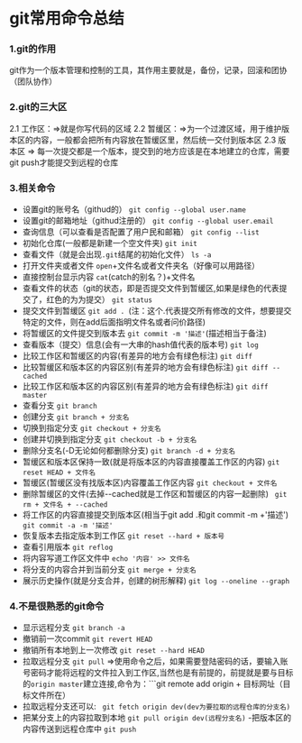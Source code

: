 # git常用命令总结
### 1.git的作用
 git作为一个版本管理和控制的工具，其作用主要就是，备份，记录，回滚和团协（团队协作）

 ### 2.git的三大区
 2.1 工作区：=>就是你写代码的区域
 2.2 暂缓区：=>为一个过渡区域，用于维护版本区的内容，一般都会把所有内容放在暂缓区里，然后统一交付到版本区
 2.3 版本区 => 每一次提交都是一个版本，提交到的地方应该是在本地建立的仓库，需要git push才能提交到远程的仓库

 ### 3.相关命令
 - 设置git的账号名（githud的）
 ```git config --global user.name```
 - 设置git的邮箱地址（githud注册的）
 ```git config --global user.email```
 - 查询信息（可以查看是否配置了用户民和邮箱）
 ```git config --list ```
 - 初始化仓库(一般都是新建一个空文件夹)
 ```git init ```
 - 查看文件（就是会出现```.git```结尾的初始化文件）
 ```ls -a ```
 - 打开文件夹或者文件
 ```open```+文件名或者文件夹名（好像可以用路径）
 - 直接控制台显示内容
 ``cat``(catch的别名？)+文件名
 - 查看文件的状态（git的状态，即是否提交文件到暂缓区,如果是绿色的代表提交了，红色的为为提交）
 ```git status```
 - 提交文件到暂缓区
 ```git add . ```(注：这个.代表提交所有修改的文件，想要提交特定的文件，则在add后面指明文件名或者问价路径)
 - 将暂缓区的文件提交到版本去
  ``` git commit -m '描述' ```(描述相当于备注)
  - 查看版本（提交）信息(会有一大串的hash值代表的版本号)
  ```git log ```
  - 比较工作区和暂缓区的内容(有差异的地方会有绿色标注)
  ```git diff ```
  - 比较暂缓区和版本区的内容区别(有差异的地方会有绿色标注)
  ```git diff --cached```
  - 比较工作区和版本区的内容区别(有差异的地方会有绿色标注)
  ```git diff master```
  - 查看分支
  ```git branch```
  - 创建分支
  ```git branch + 分支名```
  - 切换到指定分支
  ```git checkout + 分支名 ```
  - 创建并切换到指定分支
  ```git checkout -b + 分支名```
  - 删除分支名(-D无论如何都删除分支)
  ```git branch -d + 分支名```
  - 暂缓区和版本区保持一致(就是将版本区的内容直接覆盖工作区的内容)
  ```git reset HEAD + 文件名 ```
  - 暂缓区(暂缓区没有找版本区)内容覆盖工作区内容
  ```git checkout + 文件名 ```
  - 删除暂缓区的文件(去掉--cached就是工作区和暂缓区的内容一起删除)
  ``` git rm + 文件名 + --cached```
  - 将工作区的内容直接提交到版本区(相当于git add .和git commit -m +'描述')
  ``` git commit -a -m '描述'```
  - 恢复版本去指定版本到工作区
  ```git reset --hard + 版本号 ```
  - 查看引用版本
  ``` git reflog ```
  - 将内容写道工作区文件中
  ```echo '内容' >> 文件名 ```
  - 将分支的内容合并到当前分支
  ```git merge + 分支名 ```
  - 展示历史操作(就是分支合并，创建的树形解释)
  ```git log --oneline --graph ```
  ### 4.不是很熟悉的git命令
  - 显示远程分支
  ``` git branch -a ```
  - 撤销前一次commit
   ``` git revert HEAD ```
   - 撤销所有本地到上一次修改
   ```git reset --hard HEAD ```
 - 拉取远程分支
 ``` git pull ``` =>使用命令之后，如果需要登陆密码的话，要输入账号密码才能将远程的文件拉入到工作区,当然也是有前提的，前提就是要与目标的```origin master```建立连接,命令为：```git remote add origin + 目标网址（目标文件所在）
 - 拉取远程分支还可以:
  ``` git fetch origin dev(dev为要拉取的远程仓库的分支名)```
  - 把某分支上的内容拉取到本地
  ```git pull origin dev(远程分支名)```
  -把版本区的内容传送到远程仓库中
  ```git push```
 


